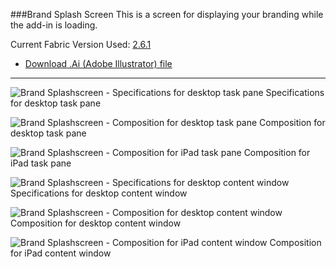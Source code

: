 ###Brand Splash Screen
This is a screen for displaying your branding while the add-in is loading.

Current Fabric Version Used: [2.6.1](https://github.com/OfficeDev/office-ui-fabric-core/releases/tag/2.6.1)

* [Download .Ai (Adobe Illustrator) file](https://github.com/OfficeDev/Office-Add-in-UX-Design-Patterns/blob/master/Patterns/Source%20Files/Brand_splashscreen.ai?raw=true)

***

![Brand Splashscreen - Specifications for desktop task pane](https://raw.githubusercontent.com/OfficeDev/Office-Add-in-UX-Design-Patterns/master/Patterns/Assets/Brand_Splashscreen/Brand_splashscreen_Desktop%20Task%20Pane%20Callouts.png)
Specifications for desktop task pane 


![Brand Splashscreen - Composition for desktop task pane](https://raw.githubusercontent.com/OfficeDev/Office-Add-in-UX-Design-Patterns/master/Patterns/Assets/Brand_Splashscreen/Brand_splashscreen_Desktop%20Task%20Pane.png)
Composition for desktop task pane 


![Brand Splashscreen - Composition for iPad task pane](https://raw.githubusercontent.com/OfficeDev/Office-Add-in-UX-Design-Patterns/master/Patterns/Assets/Brand_Splashscreen/Brand_splashscreen_iPad%20Task%20Pane.png)
Composition for iPad task pane 


![Brand Splashscreen - Specifications for desktop content window](https://raw.githubusercontent.com/OfficeDev/Office-Add-in-UX-Design-Patterns/master/Patterns/Assets/Brand_Splashscreen/Brand_splashscreen_Desktop%20Content%20Window%20Callouts.png)
Specifications for desktop content window


![Brand Splashscreen - Composition for desktop content window](https://raw.githubusercontent.com/OfficeDev/Office-Add-in-UX-Design-Patterns/master/Patterns/Assets/Brand_Splashscreen/Brand_splashscreen_Desktop%20Content%20Window.png)
Composition for desktop content window


![Brand Splashscreen - Composition for iPad content window](https://raw.githubusercontent.com/OfficeDev/Office-Add-in-UX-Design-Patterns/master/Patterns/Assets/Brand_Splashscreen/Brand_splashscreen_iPad%20Content%20Window.png)
Composition for iPad content window
